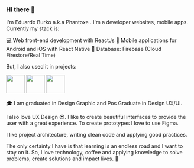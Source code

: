 ### Hi there 👋

I'm Eduardo Burko a.k.a Phantoxe . I'm a developer websites, mobile apps. Currently my stack is:

💻 Web front-end development with ReactJs
📱 Mobile applications for Android and iOS with React Native
💾 Database: Firebase (Cloud Firestore/Real Time)

But, I also used it in projects:      

<img src="https://user-images.githubusercontent.com/29681268/124857577-ed9a7f80-df82-11eb-88d6-b1db09ac8b32.png" width="50" height="50"> <img src="https://user-images.githubusercontent.com/29681268/124857619-0014b900-df83-11eb-8b17-522af34c91da.png" width="50" height="50"> <img src="https://user-images.githubusercontent.com/29681268/124858149-e4f67900-df83-11eb-81be-d63b12a2d4a2.png" width="50" height="50">

🎓 I am graduated in Design Graphic and Pos Graduate in Design UX/UI.

I also love UX Design 😍. I like to create beautiful interfaces to provide the user with a great experience. To create prototypes I love to use Figma.

I like project architecture, writing clean code and applying good practices.

The only certainty I have is that learning is an endless road and I want to stay on it. So, I love technology, coffee and applying knowledge to solve problems, create solutions and impact lives. 💜

